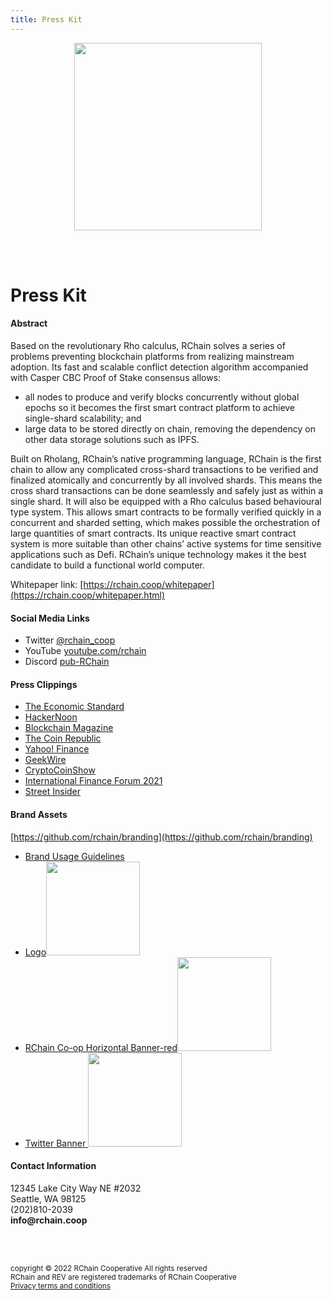 ```yaml
---
title: Press Kit
---
```


<!-- Centered logo -->
<p align="center">
  <img src="https://rchain.coop/assets/logo_red.png" width="300">
</p>

<!-- horizontal spacing-->
<br />
<br />

<!-- Heading 2-->
# Press Kit

#### Abstract
Based on the revolutionary Rho calculus, RChain solves a series of problems preventing blockchain platforms from realizing mainstream adoption. 
Its fast and scalable conflict detection algorithm accompanied with Casper CBC Proof of Stake consensus allows:

- all nodes to produce and verify blocks concurrently without global epochs so it becomes the first smart contract platform to achieve single-shard scalability; and
- large data to be stored directly on chain, removing the dependency on other data storage solutions such as IPFS.

Built on Rholang, RChain’s native programming language, RChain is the first chain to allow any complicated cross-shard transactions to be verified and finalized atomically and concurrently by all involved shards. This means the cross shard transactions can be done seamlessly and safely just as within a single shard. It will also be equipped with a Rho calculus based behavioural type system.
This allows smart contracts to be formally verified quickly in a concurrent and sharded setting, which makes possible the orchestration of large quantities of smart contracts. Its unique reactive smart contract system is more suitable than other chains’ active systems for time sensitive applications such as Defi. RChain’s unique technology makes it the best candidate to build a functional world computer.

Whitepaper link: [https://rchain.coop/whitepaper](https://rchain.coop/whitepaper.html)

#### Social Media Links
- Twitter [@rchain_coop](https://twitter.com/rchain_coop)
- YouTube [youtube.com/rchain](https://youtube.com/rchain)
- Discord [pub-RChain](https://discord.gg/NWkQnfH)

#### Press Clippings

- [The Economic Standard](https://theeconomicstandard.com/sharding-and-small-world-networks/)
- [HackerNoon](https://hackernoon.com/meetings-with-remarkable-tech-can-rchain-solve-scaling-limitations-in-blockchain)
- [Blockchain Magazine](https://blockchainmagazine.net/nft-apocalypse-never-with-rchain)
- [The Coin Republic](https://www.thecoinrepublic.com/2022/04/11/rchain-sole-solution-for-storage-issues-in-web3)
- [Yahoo! Finance](https://finance.yahoo.com/news/rchain-reshapes-blockchain-mass-adoption-023000343.html)
- [GeekWire](https://www.geekwire.com/2017/seattle-based-rchain-takes-bitcoin-ethereum-new-blockchain-tech/)
- [CryptoCoinShow](https://www.youtube.com/watch?v=7PN8RBm7_hI)
- [International Finance Forum 2021](https://www.youtube.com/watch?v=L53THjjXU-c)
- [Street Insider](https://www.streetinsider.com/dr/news.php?id=18497792)

#### Brand Assets
[https://github.com/rchain/branding](https://github.com/rchain/branding)
- [Brand Usage Guidelines](https://github.com/rchain/branding/blob/main/RChain_BrandGuidelines_INTERACTIVE.pdf)
- [Logo](https://github.com/rchain/branding/blob/main/RChain_Icon_Red_512px.png)<img src="https://rchain.coop/assets/platform/RChainHero1991.png" height="150">
- [RChain Co-op Horizontal Banner-red](https://github.com/rchain/branding/blob/main/RChain_Coop-Horiz-red-864x288px.png)<img src="https://rchain.coop/assets/logo_red.png" height="150">
- [Twitter Banner ](https://github.com/rchain/branding/blob/main/Twitter/RChain_Twitter_Header-v1-1500x500px.jpg)<img src="https://rchain.coop/assets/RChain_Twitter_Header-v1-1500x500px.png" height="150">

#### Contact Information
12345 Lake City Way NE #2032 \
Seattle, WA 98125 \
(202)810-2039 \
__info@rchain.coop__

<br />
<br />

<sub>copyright &copy; 2022 RChain Cooperative All rights reserved</sub> \
<sub>RChain and REV are registered trademarks of RChain Cooperative</sub> \
<sub>[Privacy terms and conditions](https://github.com/rchain/legaldocs/blob/master/Form%20of%20Privacy%20Policy.pdf)</sub>
